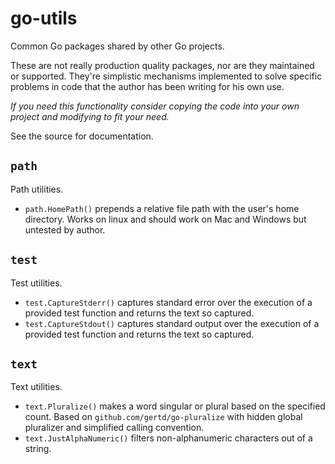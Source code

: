 # go-utils

Common Go packages shared by other Go projects.

These are not really production quality packages, nor are they maintained or supported.
They're simplistic mechanisms implemented to solve specific problems
in code that the author has been writing for his own use.

*If you need this functionality consider copying the code into your own project and modifying to fit your need.*

See the source for documentation.

## `path`

Path utilities.

* `path.HomePath()` prepends a relative file path with the user's home directory.
Works on linux and should work on Mac and Windows but untested by author.

## `test`

Test utilities.

* `test.CaptureStderr()` captures standard error over the execution
of a provided test function and returns the text so captured.
* `test.CaptureStdout()` captures standard output over the execution
of a provided test function and returns the text so captured.

## `text`

Text utilities.

* `text.Pluralize()` makes a word singular or plural based on the specified count.
Based on `github.com/gertd/go-pluralize` with hidden global pluralizer and
simplified calling convention.
* `text.JustAlphaNumeric()` filters non-alphanumeric characters out of a string.
